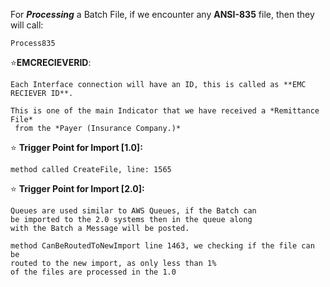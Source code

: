For ***Processing*** a Batch File, if we encounter any **ANSI-835** file, then they will call:

    Process835

⭐**EMCRECIEVERID**: 
    
    Each Interface connection will have an ID, this is called as **EMC RECIEVER ID**.
    
    This is one of the main Indicator that we have received a *Remittance File*
     from the *Payer (Insurance Company.)*

⭐ **Trigger Point for Import [1.0]:**

    method called CreateFile, line: 1565

⭐ **Trigger Point for Import [2.0]:**

    Queues are used similar to AWS Queues, if the Batch can
    be imported to the 2.0 systems then in the queue along
    with the Batch a Message will be posted.
    
    method CanBeRoutedToNewImport line 1463, we checking if the file can be 
    routed to the new import, as only less than 1%
    of the files are processed in the 1.0
